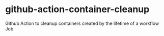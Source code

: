 # github-action-container-cleanup
Github Action to cleanup containers created by the lifetime of a workflow Job
